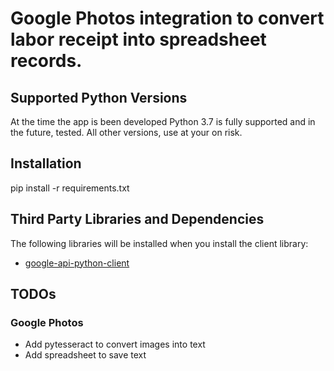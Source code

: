 # Google Photos integration to convert labor receipt into spreadsheet records.

## Supported Python Versions
At the time the app is been developed Python 3.7 is fully supported and in the future, tested.
All other versions, use at your on risk.

## Installation
pip install -r requirements.txt

## Third Party Libraries and Dependencies

The following libraries will be installed when you install the client library:

* [google-api-python-client](https://github.com/googleapis/google-api-python-client)

## TODOs

### Google Photos
* Add pytesseract to convert images into text
* Add spreadsheet to save text 